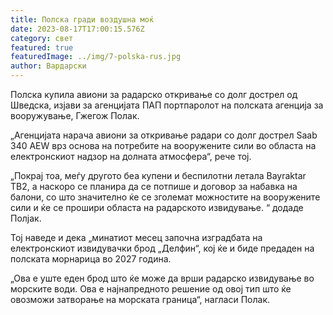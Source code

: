 ```yaml
---
title: Полска гради воздушна моќ
date: 2023-08-17T17:00:15.576Z
category: свет
featured: true
featuredImage: ../img/7-polska-rus.jpg
author: Вардарски
---
```

Полска купила авиони за радарско откривање со долг дострел од Шведска, изјави за агенцијата ПАП портпаролот на полската агенција за вооружување, Гжегож Полак.

„Агенцијата нарача авиони за откривање радари со долг дострел Saab 340 AEW врз основа на потребите на вооружените сили во областа на електронскиот надзор на долната атмосфера“, рече тој.

„Покрај тоа, меѓу другото беа купени и беспилотни летала Bayraktar TB2, а наскоро се планира да се потпише и договор за набавка на балони, со што значително ќе се зголемат можностите на вооружените сили и ќе се прошири областа на радарското извидување. “ додаде Полјак.

Тој наведе и дека „минатиот месец започна изградбата на електронскиот извидувачки брод „Делфин“, кој ќе и биде предаден на полската морнарица во 2027 година.

„Ова е уште еден брод што ќе може да врши радарско извидување во морските води. Ова е најнапредното решение од овој тип што ќе овозможи затворање на морската граница“, нагласи Полак.